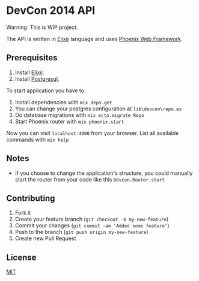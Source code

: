 # DevCon 2014 API

<bold>Warning</bold>: This is WIP project. 

The API is written in [Elixir](http://elixir-lang.org) language and uses [Phoenix Web Framework](https://github.com/phoenixframework/phoenix).


## Prerequisites
1. Install [Elixir](http://elixir-lang.org/install.html).
2. Install [Postgresql](www.postgresql.org).

To start application you have to:

1. Install dependencies with `mix deps.get`
2. You can change your postgres configuration at `lib\devcon\repo.ex`
3. Do database migrations with `mix ecto.migrate Repo`
2. Start Phoenix router with `mix phoenix.start`

Now you can visit `localhost:4000` from your browser. List all available commands with `mix help`


## Notes

* If you choose to change the application's structure, you could manually start the router from your code like this `Devcon.Router.start`


## Contributing

 1. Fork it
 2. Create your feature branch (`git checkout -b my-new-feature`)
 3. Commit your changes (`git commit -am 'Added some feature'`)
 4. Push to the branch (`git push origin my-new-feature`)
 5. Create new Pull Request

## License
[MIT](http://www.opensource.org/licenses/MIT)
